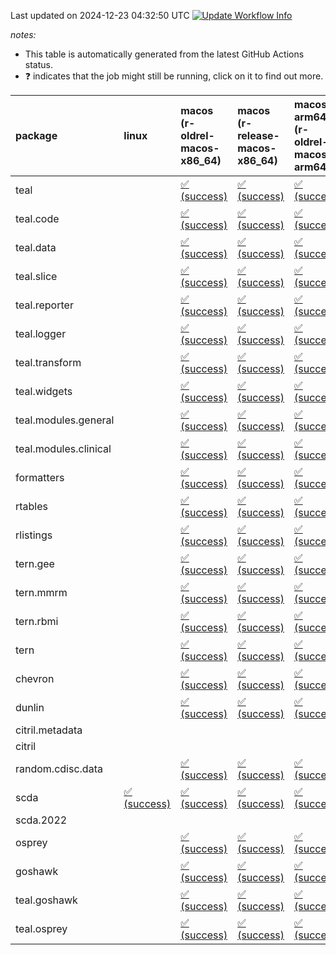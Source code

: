 Last updated on 2024-12-23 04:32:50 UTC [![Update Workflow
Info](https://github.com/averissimo/verdepcheck-status/actions/workflows/update.yaml/badge.svg)](https://github.com/averissimo/verdepcheck-status/actions/workflows/update.yaml)

*notes:*

-   This table is automatically generated from the latest GitHub Actions
    status.
-   ❓ indicates that the job might still be running, click on it to
    find out more.

<table style="width:100%;">
<colgroup>
<col style="width: 1%" />
<col style="width: 6%" />
<col style="width: 7%" />
<col style="width: 7%" />
<col style="width: 7%" />
<col style="width: 7%" />
<col style="width: 7%" />
<col style="width: 7%" />
<col style="width: 7%" />
<col style="width: 7%" />
<col style="width: 7%" />
<col style="width: 7%" />
<col style="width: 7%" />
<col style="width: 7%" />
</colgroup>
<thead>
<tr class="header">
<th style="text-align: left;">package</th>
<th style="text-align: left;">linux</th>
<th style="text-align: left;">macos (r-oldrel-macos-x86_64)</th>
<th style="text-align: left;">macos (r-release-macos-x86_64)</th>
<th style="text-align: left;">macos-arm64 (r-oldrel-macos-arm64)</th>
<th style="text-align: left;">macos-arm64 (r-release-macos-arm64)</th>
<th style="text-align: left;">nosuggests</th>
<th style="text-align: left;">ubuntu-clang</th>
<th style="text-align: left;">ubuntu-gcc12</th>
<th style="text-align: left;">ubuntu-next</th>
<th style="text-align: left;">ubuntu-release</th>
<th style="text-align: left;">windows (r-devel-windows-x86_64)</th>
<th style="text-align: left;">windows (r-oldrel-windows-x86_64)</th>
<th style="text-align: left;">windows (r-release-windows-x86_64)</th>
</tr>
</thead>
<tbody>
<tr class="odd">
<td style="text-align: left;">teal</td>
<td style="text-align: left;"></td>
<td
style="text-align: left;"><a href="https://github.com/insightsengineering/teal/actions/runs/12450987476/job/34758451156">✅
(success)</a></td>
<td
style="text-align: left;"><a href="https://github.com/insightsengineering/teal/actions/runs/12450987476/job/34758450803">✅
(success)</a></td>
<td
style="text-align: left;"><a href="https://github.com/insightsengineering/teal/actions/runs/12450987476/job/34758451082">✅
(success)</a></td>
<td
style="text-align: left;"><a href="https://github.com/insightsengineering/teal/actions/runs/12450987476/job/34758450621">✅
(success)</a></td>
<td
style="text-align: left;"><a href="https://github.com/insightsengineering/teal/actions/runs/12450987476/job/34758451675">✅
(success)</a></td>
<td
style="text-align: left;"><a href="https://github.com/insightsengineering/teal/actions/runs/12450987476/job/34758450521">✅
(success)</a></td>
<td
style="text-align: left;"><a href="https://github.com/insightsengineering/teal/actions/runs/12450987476/job/34758450709">✅
(success)</a></td>
<td
style="text-align: left;"><a href="https://github.com/insightsengineering/teal/actions/runs/12450987476/job/34758451239">✅
(success)</a></td>
<td
style="text-align: left;"><a href="https://github.com/insightsengineering/teal/actions/runs/12450987476/job/34758451407">✅
(success)</a></td>
<td
style="text-align: left;"><a href="https://github.com/insightsengineering/teal/actions/runs/12450987476/job/34758450190">✅
(success)</a></td>
<td
style="text-align: left;"><a href="https://github.com/insightsengineering/teal/actions/runs/12450987476/job/34758451309">✅
(success)</a></td>
<td
style="text-align: left;"><a href="https://github.com/insightsengineering/teal/actions/runs/12450987476/job/34758450987">✅
(success)</a></td>
</tr>
<tr class="even">
<td style="text-align: left;">teal.code</td>
<td style="text-align: left;"></td>
<td
style="text-align: left;"><a href="https://github.com/insightsengineering/teal.code/actions/runs/12451002024/job/34758487845">✅
(success)</a></td>
<td
style="text-align: left;"><a href="https://github.com/insightsengineering/teal.code/actions/runs/12451002024/job/34758487457">✅
(success)</a></td>
<td
style="text-align: left;"><a href="https://github.com/insightsengineering/teal.code/actions/runs/12451002024/job/34758487684">✅
(success)</a></td>
<td
style="text-align: left;"><a href="https://github.com/insightsengineering/teal.code/actions/runs/12451002024/job/34758487412">✅
(success)</a></td>
<td
style="text-align: left;"><a href="https://github.com/insightsengineering/teal.code/actions/runs/12451002024/job/34758488033">✅
(success)</a></td>
<td
style="text-align: left;"><a href="https://github.com/insightsengineering/teal.code/actions/runs/12451002024/job/34758487373">✅
(success)</a></td>
<td
style="text-align: left;"><a href="https://github.com/insightsengineering/teal.code/actions/runs/12451002024/job/34758487500">✅
(success)</a></td>
<td
style="text-align: left;"><a href="https://github.com/insightsengineering/teal.code/actions/runs/12451002024/job/34758487626">✅
(success)</a></td>
<td
style="text-align: left;"><a href="https://github.com/insightsengineering/teal.code/actions/runs/12451002024/job/34758487775">✅
(success)</a></td>
<td
style="text-align: left;"><a href="https://github.com/insightsengineering/teal.code/actions/runs/12451002024/job/34758487244">✅
(success)</a></td>
<td
style="text-align: left;"><a href="https://github.com/insightsengineering/teal.code/actions/runs/12451002024/job/34758487961">✅
(success)</a></td>
<td
style="text-align: left;"><a href="https://github.com/insightsengineering/teal.code/actions/runs/12451002024/job/34758487536">✅
(success)</a></td>
</tr>
<tr class="odd">
<td style="text-align: left;">teal.data</td>
<td style="text-align: left;"></td>
<td
style="text-align: left;"><a href="https://github.com/insightsengineering/teal.data/actions/runs/12450990319/job/34758454854">✅
(success)</a></td>
<td
style="text-align: left;"><a href="https://github.com/insightsengineering/teal.data/actions/runs/12450990319/job/34758454434">✅
(success)</a></td>
<td
style="text-align: left;"><a href="https://github.com/insightsengineering/teal.data/actions/runs/12450990319/job/34758454744">✅
(success)</a></td>
<td
style="text-align: left;"><a href="https://github.com/insightsengineering/teal.data/actions/runs/12450990319/job/34758454324">✅
(success)</a></td>
<td
style="text-align: left;"><a href="https://github.com/insightsengineering/teal.data/actions/runs/12450990319/job/34758454926">✅
(success)</a></td>
<td
style="text-align: left;"><a href="https://github.com/insightsengineering/teal.data/actions/runs/12450990319/job/34758454258">✅
(success)</a></td>
<td
style="text-align: left;"><a href="https://github.com/insightsengineering/teal.data/actions/runs/12450990319/job/34758454373">✅
(success)</a></td>
<td
style="text-align: left;"><a href="https://github.com/insightsengineering/teal.data/actions/runs/12450990319/job/34758454558">✅
(success)</a></td>
<td
style="text-align: left;"><a href="https://github.com/insightsengineering/teal.data/actions/runs/12450990319/job/34758454675">✅
(success)</a></td>
<td
style="text-align: left;"><a href="https://github.com/insightsengineering/teal.data/actions/runs/12450990319/job/34758454051">✅
(success)</a></td>
<td
style="text-align: left;"><a href="https://github.com/insightsengineering/teal.data/actions/runs/12450990319/job/34758454992">✅
(success)</a></td>
<td
style="text-align: left;"><a href="https://github.com/insightsengineering/teal.data/actions/runs/12450990319/job/34758454613">✅
(success)</a></td>
</tr>
<tr class="even">
<td style="text-align: left;">teal.slice</td>
<td style="text-align: left;"></td>
<td
style="text-align: left;"><a href="https://github.com/insightsengineering/teal.slice/actions/runs/12450996493/job/34758468411">✅
(success)</a></td>
<td
style="text-align: left;"><a href="https://github.com/insightsengineering/teal.slice/actions/runs/12450996493/job/34758467892">✅
(success)</a></td>
<td
style="text-align: left;"><a href="https://github.com/insightsengineering/teal.slice/actions/runs/12450996493/job/34758468253">✅
(success)</a></td>
<td
style="text-align: left;"><a href="https://github.com/insightsengineering/teal.slice/actions/runs/12450996493/job/34758467696">✅
(success)</a></td>
<td
style="text-align: left;"><a href="https://github.com/insightsengineering/teal.slice/actions/runs/12450996493/job/34758468488">✅
(success)</a></td>
<td
style="text-align: left;"><a href="https://github.com/insightsengineering/teal.slice/actions/runs/12450996493/job/34758467194">✅
(success)</a></td>
<td
style="text-align: left;"><a href="https://github.com/insightsengineering/teal.slice/actions/runs/12450996493/job/34758467593">✅
(success)</a></td>
<td
style="text-align: left;"><a href="https://github.com/insightsengineering/teal.slice/actions/runs/12450996493/job/34758467973">✅
(success)</a></td>
<td
style="text-align: left;"><a href="https://github.com/insightsengineering/teal.slice/actions/runs/12450996493/job/34758468162">✅
(success)</a></td>
<td
style="text-align: left;"><a href="https://github.com/insightsengineering/teal.slice/actions/runs/12450996493/job/34758467491">✅
(success)</a></td>
<td
style="text-align: left;"><a href="https://github.com/insightsengineering/teal.slice/actions/runs/12450996493/job/34758468553">✅
(success)</a></td>
<td
style="text-align: left;"><a href="https://github.com/insightsengineering/teal.slice/actions/runs/12450996493/job/34758468070">✅
(success)</a></td>
</tr>
<tr class="odd">
<td style="text-align: left;">teal.reporter</td>
<td style="text-align: left;"></td>
<td
style="text-align: left;"><a href="https://github.com/insightsengineering/teal.reporter/actions/runs/12450992432/job/34758461287">✅
(success)</a></td>
<td
style="text-align: left;"><a href="https://github.com/insightsengineering/teal.reporter/actions/runs/12450992432/job/34758460769">✅
(success)</a></td>
<td
style="text-align: left;"><a href="https://github.com/insightsengineering/teal.reporter/actions/runs/12450992432/job/34758461072">✅
(success)</a></td>
<td
style="text-align: left;"><a href="https://github.com/insightsengineering/teal.reporter/actions/runs/12450992432/job/34758460607">✅
(success)</a></td>
<td
style="text-align: left;"><a href="https://github.com/insightsengineering/teal.reporter/actions/runs/12450992432/job/34758461386">✅
(success)</a></td>
<td
style="text-align: left;"><a href="https://github.com/insightsengineering/teal.reporter/actions/runs/12450992432/job/34758460132">✅
(success)</a></td>
<td
style="text-align: left;"><a href="https://github.com/insightsengineering/teal.reporter/actions/runs/12450992432/job/34758460523">✅
(success)</a></td>
<td
style="text-align: left;"><a href="https://github.com/insightsengineering/teal.reporter/actions/runs/12450992432/job/34758460850">✅
(success)</a></td>
<td
style="text-align: left;"><a href="https://github.com/insightsengineering/teal.reporter/actions/runs/12450992432/job/34758460984">✅
(success)</a></td>
<td
style="text-align: left;"><a href="https://github.com/insightsengineering/teal.reporter/actions/runs/12450992432/job/34758460423">✅
(success)</a></td>
<td
style="text-align: left;"><a href="https://github.com/insightsengineering/teal.reporter/actions/runs/12450992432/job/34758461473">✅
(success)</a></td>
<td
style="text-align: left;"><a href="https://github.com/insightsengineering/teal.reporter/actions/runs/12450992432/job/34758460925">✅
(success)</a></td>
</tr>
<tr class="even">
<td style="text-align: left;">teal.logger</td>
<td style="text-align: left;"></td>
<td
style="text-align: left;"><a href="https://github.com/insightsengineering/teal.logger/actions/runs/12450988365/job/34758453427">✅
(success)</a></td>
<td
style="text-align: left;"><a href="https://github.com/insightsengineering/teal.logger/actions/runs/12450988365/job/34758452545">✅
(success)</a></td>
<td
style="text-align: left;"><a href="https://github.com/insightsengineering/teal.logger/actions/runs/12450988365/job/34758453198">✅
(success)</a></td>
<td
style="text-align: left;"><a href="https://github.com/insightsengineering/teal.logger/actions/runs/12450988365/job/34758452396">✅
(success)</a></td>
<td
style="text-align: left;"><a href="https://github.com/insightsengineering/teal.logger/actions/runs/12450988365/job/34758453103">✅
(success)</a></td>
<td
style="text-align: left;"><a href="https://github.com/insightsengineering/teal.logger/actions/runs/12450988365/job/34758452467">✅
(success)</a></td>
<td
style="text-align: left;"><a href="https://github.com/insightsengineering/teal.logger/actions/runs/12450988365/job/34758452614">✅
(success)</a></td>
<td
style="text-align: left;"><a href="https://github.com/insightsengineering/teal.logger/actions/runs/12450988365/job/34758452831">✅
(success)</a></td>
<td
style="text-align: left;"><a href="https://github.com/insightsengineering/teal.logger/actions/runs/12450988365/job/34758452922">✅
(success)</a></td>
<td
style="text-align: left;"><a href="https://github.com/insightsengineering/teal.logger/actions/runs/12450988365/job/34758452197">✅
(success)</a></td>
<td
style="text-align: left;"><a href="https://github.com/insightsengineering/teal.logger/actions/runs/12450988365/job/34758453535">✅
(success)</a></td>
<td
style="text-align: left;"><a href="https://github.com/insightsengineering/teal.logger/actions/runs/12450988365/job/34758452689">✅
(success)</a></td>
</tr>
<tr class="odd">
<td style="text-align: left;">teal.transform</td>
<td style="text-align: left;"></td>
<td
style="text-align: left;"><a href="https://github.com/insightsengineering/teal.transform/actions/runs/12450993160/job/34758461458">✅
(success)</a></td>
<td
style="text-align: left;"><a href="https://github.com/insightsengineering/teal.transform/actions/runs/12450993160/job/34758461050">✅
(success)</a></td>
<td
style="text-align: left;"><a href="https://github.com/insightsengineering/teal.transform/actions/runs/12450993160/job/34758461338">✅
(success)</a></td>
<td
style="text-align: left;"><a href="https://github.com/insightsengineering/teal.transform/actions/runs/12450993160/job/34758460895">✅
(success)</a></td>
<td
style="text-align: left;"><a href="https://github.com/insightsengineering/teal.transform/actions/runs/12450993160/job/34758461660">✅
(success)</a></td>
<td
style="text-align: left;"><a href="https://github.com/insightsengineering/teal.transform/actions/runs/12450993160/job/34758460814">✅
(success)</a></td>
<td
style="text-align: left;"><a href="https://github.com/insightsengineering/teal.transform/actions/runs/12450993160/job/34758460970">✅
(success)</a></td>
<td
style="text-align: left;"><a href="https://github.com/insightsengineering/teal.transform/actions/runs/12450993160/job/34758461259">✅
(success)</a></td>
<td
style="text-align: left;"><a href="https://github.com/insightsengineering/teal.transform/actions/runs/12450993160/job/34758461402">✅
(success)</a></td>
<td
style="text-align: left;"><a href="https://github.com/insightsengineering/teal.transform/actions/runs/12450993160/job/34758460571">✅
(success)</a></td>
<td
style="text-align: left;"><a href="https://github.com/insightsengineering/teal.transform/actions/runs/12450993160/job/34758461592">✅
(success)</a></td>
<td
style="text-align: left;"><a href="https://github.com/insightsengineering/teal.transform/actions/runs/12450993160/job/34758461187">✅
(success)</a></td>
</tr>
<tr class="even">
<td style="text-align: left;">teal.widgets</td>
<td style="text-align: left;"></td>
<td
style="text-align: left;"><a href="https://github.com/insightsengineering/teal.widgets/actions/runs/12451006370/job/34758498890">✅
(success)</a></td>
<td
style="text-align: left;"><a href="https://github.com/insightsengineering/teal.widgets/actions/runs/12451006370/job/34758498625">✅
(success)</a></td>
<td
style="text-align: left;"><a href="https://github.com/insightsengineering/teal.widgets/actions/runs/12451006370/job/34758498806">✅
(success)</a></td>
<td
style="text-align: left;"><a href="https://github.com/insightsengineering/teal.widgets/actions/runs/12451006370/job/34758498448">✅
(success)</a></td>
<td
style="text-align: left;"><a href="https://github.com/insightsengineering/teal.widgets/actions/runs/12451006370/job/34758498768">✅
(success)</a></td>
<td
style="text-align: left;"><a href="https://github.com/insightsengineering/teal.widgets/actions/runs/12451006370/job/34758498083">✅
(success)</a></td>
<td
style="text-align: left;"><a href="https://github.com/insightsengineering/teal.widgets/actions/runs/12451006370/job/34758498334">✅
(success)</a></td>
<td
style="text-align: left;"><a href="https://github.com/insightsengineering/teal.widgets/actions/runs/12451006370/job/34758498507">✅
(success)</a></td>
<td
style="text-align: left;"><a href="https://github.com/insightsengineering/teal.widgets/actions/runs/12451006370/job/34758498568">✅
(success)</a></td>
<td
style="text-align: left;"><a href="https://github.com/insightsengineering/teal.widgets/actions/runs/12451006370/job/34758498275">✅
(success)</a></td>
<td
style="text-align: left;"><a href="https://github.com/insightsengineering/teal.widgets/actions/runs/12451006370/job/34758498929">✅
(success)</a></td>
<td
style="text-align: left;"><a href="https://github.com/insightsengineering/teal.widgets/actions/runs/12451006370/job/34758498732">✅
(success)</a></td>
</tr>
<tr class="odd">
<td style="text-align: left;">teal.modules.general</td>
<td style="text-align: left;"></td>
<td
style="text-align: left;"><a href="https://github.com/insightsengineering/teal.modules.general/actions/runs/12450987948/job/34758451643">✅
(success)</a></td>
<td
style="text-align: left;"><a href="https://github.com/insightsengineering/teal.modules.general/actions/runs/12450987948/job/34758451108">✅
(success)</a></td>
<td
style="text-align: left;"><a href="https://github.com/insightsengineering/teal.modules.general/actions/runs/12450987948/job/34758451478">✅
(success)</a></td>
<td
style="text-align: left;"><a href="https://github.com/insightsengineering/teal.modules.general/actions/runs/12450987948/job/34758450896">✅
(success)</a></td>
<td
style="text-align: left;"><a href="https://github.com/insightsengineering/teal.modules.general/actions/runs/12450987948/job/34758451707">✅
(success)</a></td>
<td
style="text-align: left;"><a href="https://github.com/insightsengineering/teal.modules.general/actions/runs/12450987948/job/34758450390">✅
(success)</a></td>
<td
style="text-align: left;"><a href="https://github.com/insightsengineering/teal.modules.general/actions/runs/12450987948/job/34758450802">✅
(success)</a></td>
<td
style="text-align: left;"><a href="https://github.com/insightsengineering/teal.modules.general/actions/runs/12450987948/job/34758451223">✅
(success)</a></td>
<td
style="text-align: left;"><a href="https://github.com/insightsengineering/teal.modules.general/actions/runs/12450987948/job/34758451400">✅
(success)</a></td>
<td
style="text-align: left;"><a href="https://github.com/insightsengineering/teal.modules.general/actions/runs/12450987948/job/34758450658">✅
(success)</a></td>
<td
style="text-align: left;"><a href="https://github.com/insightsengineering/teal.modules.general/actions/runs/12450987948/job/34758451769">✅
(success)</a></td>
<td
style="text-align: left;"><a href="https://github.com/insightsengineering/teal.modules.general/actions/runs/12450987948/job/34758451333">✅
(success)</a></td>
</tr>
<tr class="even">
<td style="text-align: left;">teal.modules.clinical</td>
<td style="text-align: left;"></td>
<td
style="text-align: left;"><a href="https://github.com/insightsengineering/teal.modules.clinical/actions/runs/12451000626/job/34758476399">✅
(success)</a></td>
<td
style="text-align: left;"><a href="https://github.com/insightsengineering/teal.modules.clinical/actions/runs/12451000626/job/34758475938">✅
(success)</a></td>
<td
style="text-align: left;"><a href="https://github.com/insightsengineering/teal.modules.clinical/actions/runs/12451000626/job/34758476267">✅
(success)</a></td>
<td
style="text-align: left;"><a href="https://github.com/insightsengineering/teal.modules.clinical/actions/runs/12451000626/job/34758475764">✅
(success)</a></td>
<td
style="text-align: left;"><a href="https://github.com/insightsengineering/teal.modules.clinical/actions/runs/12451000626/job/34758476603">❌
(failure)</a></td>
<td
style="text-align: left;"><a href="https://github.com/insightsengineering/teal.modules.clinical/actions/runs/12451000626/job/34758475672">❌
(failure)</a></td>
<td
style="text-align: left;"><a href="https://github.com/insightsengineering/teal.modules.clinical/actions/runs/12451000626/job/34758475857">✅
(success)</a></td>
<td
style="text-align: left;"><a href="https://github.com/insightsengineering/teal.modules.clinical/actions/runs/12451000626/job/34758476174">✅
(success)</a></td>
<td
style="text-align: left;"><a href="https://github.com/insightsengineering/teal.modules.clinical/actions/runs/12451000626/job/34758476330">✅
(success)</a></td>
<td
style="text-align: left;"><a href="https://github.com/insightsengineering/teal.modules.clinical/actions/runs/12451000626/job/34758475382">✅
(success)</a></td>
<td
style="text-align: left;"><a href="https://github.com/insightsengineering/teal.modules.clinical/actions/runs/12451000626/job/34758476532">✅
(success)</a></td>
<td
style="text-align: left;"><a href="https://github.com/insightsengineering/teal.modules.clinical/actions/runs/12451000626/job/34758476080">✅
(success)</a></td>
</tr>
<tr class="odd">
<td style="text-align: left;">formatters</td>
<td style="text-align: left;"></td>
<td
style="text-align: left;"><a href="https://github.com/insightsengineering/formatters/actions/runs/12450997391/job/34758469255">✅
(success)</a></td>
<td
style="text-align: left;"><a href="https://github.com/insightsengineering/formatters/actions/runs/12450997391/job/34758468715">✅
(success)</a></td>
<td
style="text-align: left;"><a href="https://github.com/insightsengineering/formatters/actions/runs/12450997391/job/34758469090">✅
(success)</a></td>
<td
style="text-align: left;"><a href="https://github.com/insightsengineering/formatters/actions/runs/12450997391/job/34758468573">✅
(success)</a></td>
<td
style="text-align: left;"><a href="https://github.com/insightsengineering/formatters/actions/runs/12450997391/job/34758469179">✅
(success)</a></td>
<td
style="text-align: left;"><a href="https://github.com/insightsengineering/formatters/actions/runs/12450997391/job/34758468181">✅
(success)</a></td>
<td
style="text-align: left;"><a href="https://github.com/insightsengineering/formatters/actions/runs/12450997391/job/34758468499">✅
(success)</a></td>
<td
style="text-align: left;"><a href="https://github.com/insightsengineering/formatters/actions/runs/12450997391/job/34758468788">✅
(success)</a></td>
<td
style="text-align: left;"><a href="https://github.com/insightsengineering/formatters/actions/runs/12450997391/job/34758468866">✅
(success)</a></td>
<td
style="text-align: left;"><a href="https://github.com/insightsengineering/formatters/actions/runs/12450997391/job/34758468445">✅
(success)</a></td>
<td
style="text-align: left;"><a href="https://github.com/insightsengineering/formatters/actions/runs/12450997391/job/34758469343">✅
(success)</a></td>
<td
style="text-align: left;"><a href="https://github.com/insightsengineering/formatters/actions/runs/12450997391/job/34758468937">✅
(success)</a></td>
</tr>
<tr class="even">
<td style="text-align: left;">rtables</td>
<td style="text-align: left;"></td>
<td
style="text-align: left;"><a href="https://github.com/insightsengineering/rtables/actions/runs/12450987599/job/34758451414">✅
(success)</a></td>
<td
style="text-align: left;"><a href="https://github.com/insightsengineering/rtables/actions/runs/12450987599/job/34758450989">✅
(success)</a></td>
<td
style="text-align: left;"><a href="https://github.com/insightsengineering/rtables/actions/runs/12450987599/job/34758451288">✅
(success)</a></td>
<td
style="text-align: left;"><a href="https://github.com/insightsengineering/rtables/actions/runs/12450987599/job/34758450808">✅
(success)</a></td>
<td
style="text-align: left;"><a href="https://github.com/insightsengineering/rtables/actions/runs/12450987599/job/34758451700">✅
(success)</a></td>
<td
style="text-align: left;"><a href="https://github.com/insightsengineering/rtables/actions/runs/12450987599/job/34758450898">✅
(success)</a></td>
<td
style="text-align: left;"><a href="https://github.com/insightsengineering/rtables/actions/runs/12450987599/job/34758451065">✅
(success)</a></td>
<td
style="text-align: left;"><a href="https://github.com/insightsengineering/rtables/actions/runs/12450987599/job/34758451336">✅
(success)</a></td>
<td
style="text-align: left;"><a href="https://github.com/insightsengineering/rtables/actions/runs/12450987599/job/34758451490">✅
(success)</a></td>
<td
style="text-align: left;"><a href="https://github.com/insightsengineering/rtables/actions/runs/12450987599/job/34758450562">✅
(success)</a></td>
<td
style="text-align: left;"><a href="https://github.com/insightsengineering/rtables/actions/runs/12450987599/job/34758451638">✅
(success)</a></td>
<td
style="text-align: left;"><a href="https://github.com/insightsengineering/rtables/actions/runs/12450987599/job/34758451138">✅
(success)</a></td>
</tr>
<tr class="odd">
<td style="text-align: left;">rlistings</td>
<td style="text-align: left;"></td>
<td
style="text-align: left;"><a href="https://github.com/insightsengineering/rlistings/actions/runs/12450991432/job/34758459784">✅
(success)</a></td>
<td
style="text-align: left;"><a href="https://github.com/insightsengineering/rlistings/actions/runs/12450991432/job/34758459319">✅
(success)</a></td>
<td
style="text-align: left;"><a href="https://github.com/insightsengineering/rlistings/actions/runs/12450991432/job/34758459628">✅
(success)</a></td>
<td
style="text-align: left;"><a href="https://github.com/insightsengineering/rlistings/actions/runs/12450991432/job/34758459128">✅
(success)</a></td>
<td
style="text-align: left;"><a href="https://github.com/insightsengineering/rlistings/actions/runs/12450991432/job/34758459702">✅
(success)</a></td>
<td
style="text-align: left;"><a href="https://github.com/insightsengineering/rlistings/actions/runs/12450991432/job/34758458520">✅
(success)</a></td>
<td
style="text-align: left;"><a href="https://github.com/insightsengineering/rlistings/actions/runs/12450991432/job/34758458839">✅
(success)</a></td>
<td
style="text-align: left;"><a href="https://github.com/insightsengineering/rlistings/actions/runs/12450991432/job/34758459228">✅
(success)</a></td>
<td
style="text-align: left;"><a href="https://github.com/insightsengineering/rlistings/actions/runs/12450991432/job/34758459397">✅
(success)</a></td>
<td
style="text-align: left;"><a href="https://github.com/insightsengineering/rlistings/actions/runs/12450991432/job/34758458950">✅
(success)</a></td>
<td
style="text-align: left;"><a href="https://github.com/insightsengineering/rlistings/actions/runs/12450991432/job/34758459870">✅
(success)</a></td>
<td
style="text-align: left;"><a href="https://github.com/insightsengineering/rlistings/actions/runs/12450991432/job/34758459484">✅
(success)</a></td>
</tr>
<tr class="even">
<td style="text-align: left;">tern.gee</td>
<td style="text-align: left;"></td>
<td
style="text-align: left;"><a href="https://github.com/insightsengineering/tern.gee/actions/runs/12450998727/job/34758472685">✅
(success)</a></td>
<td
style="text-align: left;"><a href="https://github.com/insightsengineering/tern.gee/actions/runs/12450998727/job/34758472152">✅
(success)</a></td>
<td
style="text-align: left;"><a href="https://github.com/insightsengineering/tern.gee/actions/runs/12450998727/job/34758472516">✅
(success)</a></td>
<td
style="text-align: left;"><a href="https://github.com/insightsengineering/tern.gee/actions/runs/12450998727/job/34758471995">✅
(success)</a></td>
<td
style="text-align: left;"><a href="https://github.com/insightsengineering/tern.gee/actions/runs/12450998727/job/34758472966">✅
(success)</a></td>
<td
style="text-align: left;"><a href="https://github.com/insightsengineering/tern.gee/actions/runs/12450998727/job/34758472073">✅
(success)</a></td>
<td
style="text-align: left;"><a href="https://github.com/insightsengineering/tern.gee/actions/runs/12450998727/job/34758472241">✅
(success)</a></td>
<td
style="text-align: left;"><a href="https://github.com/insightsengineering/tern.gee/actions/runs/12450998727/job/34758472593">✅
(success)</a></td>
<td
style="text-align: left;"><a href="https://github.com/insightsengineering/tern.gee/actions/runs/12450998727/job/34758472767">✅
(success)</a></td>
<td
style="text-align: left;"><a href="https://github.com/insightsengineering/tern.gee/actions/runs/12450998727/job/34758471738">✅
(success)</a></td>
<td
style="text-align: left;"><a href="https://github.com/insightsengineering/tern.gee/actions/runs/12450998727/job/34758472840">✅
(success)</a></td>
<td
style="text-align: left;"><a href="https://github.com/insightsengineering/tern.gee/actions/runs/12450998727/job/34758472341">✅
(success)</a></td>
</tr>
<tr class="odd">
<td style="text-align: left;">tern.mmrm</td>
<td style="text-align: left;"></td>
<td
style="text-align: left;"><a href="https://github.com/insightsengineering/tern.mmrm/actions/runs/12451005623/job/34758497846">✅
(success)</a></td>
<td
style="text-align: left;"><a href="https://github.com/insightsengineering/tern.mmrm/actions/runs/12451005623/job/34758497545">✅
(success)</a></td>
<td
style="text-align: left;"><a href="https://github.com/insightsengineering/tern.mmrm/actions/runs/12451005623/job/34758497749">✅
(success)</a></td>
<td
style="text-align: left;"><a href="https://github.com/insightsengineering/tern.mmrm/actions/runs/12451005623/job/34758497440">✅
(success)</a></td>
<td
style="text-align: left;"><a href="https://github.com/insightsengineering/tern.mmrm/actions/runs/12451005623/job/34758498085">✅
(success)</a></td>
<td
style="text-align: left;"><a href="https://github.com/insightsengineering/tern.mmrm/actions/runs/12451005623/job/34758497494">✅
(success)</a></td>
<td
style="text-align: left;"><a href="https://github.com/insightsengineering/tern.mmrm/actions/runs/12451005623/job/34758497585">✅
(success)</a></td>
<td
style="text-align: left;"><a href="https://github.com/insightsengineering/tern.mmrm/actions/runs/12451005623/job/34758497793">✅
(success)</a></td>
<td
style="text-align: left;"><a href="https://github.com/insightsengineering/tern.mmrm/actions/runs/12451005623/job/34758497929">✅
(success)</a></td>
<td
style="text-align: left;"><a href="https://github.com/insightsengineering/tern.mmrm/actions/runs/12451005623/job/34758497260">✅
(success)</a></td>
<td
style="text-align: left;"><a href="https://github.com/insightsengineering/tern.mmrm/actions/runs/12451005623/job/34758497989">✅
(success)</a></td>
<td
style="text-align: left;"><a href="https://github.com/insightsengineering/tern.mmrm/actions/runs/12451005623/job/34758497647">✅
(success)</a></td>
</tr>
<tr class="even">
<td style="text-align: left;">tern.rbmi</td>
<td style="text-align: left;"></td>
<td
style="text-align: left;"><a href="https://github.com/insightsengineering/tern.rbmi/actions/runs/12450996893/job/34758468624">✅
(success)</a></td>
<td
style="text-align: left;"><a href="https://github.com/insightsengineering/tern.rbmi/actions/runs/12450996893/job/34758468119">✅
(success)</a></td>
<td
style="text-align: left;"><a href="https://github.com/insightsengineering/tern.rbmi/actions/runs/12450996893/job/34758468468">✅
(success)</a></td>
<td
style="text-align: left;"><a href="https://github.com/insightsengineering/tern.rbmi/actions/runs/12450996893/job/34758467880">✅
(success)</a></td>
<td
style="text-align: left;"><a href="https://github.com/insightsengineering/tern.rbmi/actions/runs/12450996893/job/34758468707">✅
(success)</a></td>
<td
style="text-align: left;"><a href="https://github.com/insightsengineering/tern.rbmi/actions/runs/12450996893/job/34758467363">✅
(success)</a></td>
<td
style="text-align: left;"><a href="https://github.com/insightsengineering/tern.rbmi/actions/runs/12450996893/job/34758467789">✅
(success)</a></td>
<td
style="text-align: left;"><a href="https://github.com/insightsengineering/tern.rbmi/actions/runs/12450996893/job/34758468209">✅
(success)</a></td>
<td
style="text-align: left;"><a href="https://github.com/insightsengineering/tern.rbmi/actions/runs/12450996893/job/34758468384">✅
(success)</a></td>
<td
style="text-align: left;"><a href="https://github.com/insightsengineering/tern.rbmi/actions/runs/12450996893/job/34758467666">✅
(success)</a></td>
<td
style="text-align: left;"><a href="https://github.com/insightsengineering/tern.rbmi/actions/runs/12450996893/job/34758468786">✅
(success)</a></td>
<td
style="text-align: left;"><a href="https://github.com/insightsengineering/tern.rbmi/actions/runs/12450996893/job/34758468287">✅
(success)</a></td>
</tr>
<tr class="odd">
<td style="text-align: left;">tern</td>
<td style="text-align: left;"></td>
<td
style="text-align: left;"><a href="https://github.com/insightsengineering/tern/actions/runs/12450991668/job/34758460330">✅
(success)</a></td>
<td
style="text-align: left;"><a href="https://github.com/insightsengineering/tern/actions/runs/12450991668/job/34758459585">✅
(success)</a></td>
<td
style="text-align: left;"><a href="https://github.com/insightsengineering/tern/actions/runs/12450991668/job/34758459918">✅
(success)</a></td>
<td
style="text-align: left;"><a href="https://github.com/insightsengineering/tern/actions/runs/12450991668/job/34758459419">✅
(success)</a></td>
<td
style="text-align: left;"><a href="https://github.com/insightsengineering/tern/actions/runs/12450991668/job/34758460161">✅
(success)</a></td>
<td
style="text-align: left;"><a href="https://github.com/insightsengineering/tern/actions/runs/12450991668/job/34758459329">✅
(success)</a></td>
<td
style="text-align: left;"><a href="https://github.com/insightsengineering/tern/actions/runs/12450991668/job/34758459499">✅
(success)</a></td>
<td
style="text-align: left;"><a href="https://github.com/insightsengineering/tern/actions/runs/12450991668/job/34758459838">✅
(success)</a></td>
<td
style="text-align: left;"><a href="https://github.com/insightsengineering/tern/actions/runs/12450991668/job/34758459993">✅
(success)</a></td>
<td
style="text-align: left;"><a href="https://github.com/insightsengineering/tern/actions/runs/12450991668/job/34758459054">✅
(success)</a></td>
<td
style="text-align: left;"><a href="https://github.com/insightsengineering/tern/actions/runs/12450991668/job/34758460401">✅
(success)</a></td>
<td
style="text-align: left;"><a href="https://github.com/insightsengineering/tern/actions/runs/12450991668/job/34758459650">✅
(success)</a></td>
</tr>
<tr class="even">
<td style="text-align: left;">chevron</td>
<td style="text-align: left;"></td>
<td
style="text-align: left;"><a href="https://github.com/insightsengineering/chevron/actions/runs/12450999264/job/34758473181">✅
(success)</a></td>
<td
style="text-align: left;"><a href="https://github.com/insightsengineering/chevron/actions/runs/12450999264/job/34758472695">✅
(success)</a></td>
<td
style="text-align: left;"><a href="https://github.com/insightsengineering/chevron/actions/runs/12450999264/job/34758473010">✅
(success)</a></td>
<td
style="text-align: left;"><a href="https://github.com/insightsengineering/chevron/actions/runs/12450999264/job/34758472522">✅
(success)</a></td>
<td
style="text-align: left;"><a href="https://github.com/insightsengineering/chevron/actions/runs/12450999264/job/34758473303">✅
(success)</a></td>
<td
style="text-align: left;"><a href="https://github.com/insightsengineering/chevron/actions/runs/12450999264/job/34758472117">✅
(success)</a></td>
<td
style="text-align: left;"><a href="https://github.com/insightsengineering/chevron/actions/runs/12450999264/job/34758472446">✅
(success)</a></td>
<td
style="text-align: left;"><a href="https://github.com/insightsengineering/chevron/actions/runs/12450999264/job/34758472782">✅
(success)</a></td>
<td
style="text-align: left;"><a href="https://github.com/insightsengineering/chevron/actions/runs/12450999264/job/34758472940">✅
(success)</a></td>
<td
style="text-align: left;"><a href="https://github.com/insightsengineering/chevron/actions/runs/12450999264/job/34758472348">✅
(success)</a></td>
<td
style="text-align: left;"><a href="https://github.com/insightsengineering/chevron/actions/runs/12450999264/job/34758473382">✅
(success)</a></td>
<td
style="text-align: left;"><a href="https://github.com/insightsengineering/chevron/actions/runs/12450999264/job/34758472865">✅
(success)</a></td>
</tr>
<tr class="odd">
<td style="text-align: left;">dunlin</td>
<td style="text-align: left;"></td>
<td
style="text-align: left;"><a href="https://github.com/insightsengineering/dunlin/actions/runs/12450999029/job/34758473107">✅
(success)</a></td>
<td
style="text-align: left;"><a href="https://github.com/insightsengineering/dunlin/actions/runs/12450999029/job/34758472609">✅
(success)</a></td>
<td
style="text-align: left;"><a href="https://github.com/insightsengineering/dunlin/actions/runs/12450999029/job/34758473017">✅
(success)</a></td>
<td
style="text-align: left;"><a href="https://github.com/insightsengineering/dunlin/actions/runs/12450999029/job/34758472461">✅
(success)</a></td>
<td
style="text-align: left;"><a href="https://github.com/insightsengineering/dunlin/actions/runs/12450999029/job/34758473435">✅
(success)</a></td>
<td
style="text-align: left;"><a href="https://github.com/insightsengineering/dunlin/actions/runs/12450999029/job/34758472534">✅
(success)</a></td>
<td
style="text-align: left;"><a href="https://github.com/insightsengineering/dunlin/actions/runs/12450999029/job/34758472700">✅
(success)</a></td>
<td
style="text-align: left;"><a href="https://github.com/insightsengineering/dunlin/actions/runs/12450999029/job/34758472915">✅
(success)</a></td>
<td
style="text-align: left;"><a href="https://github.com/insightsengineering/dunlin/actions/runs/12450999029/job/34758473191">✅
(success)</a></td>
<td
style="text-align: left;"><a href="https://github.com/insightsengineering/dunlin/actions/runs/12450999029/job/34758472221">✅
(success)</a></td>
<td
style="text-align: left;"><a href="https://github.com/insightsengineering/dunlin/actions/runs/12450999029/job/34758473275">✅
(success)</a></td>
<td
style="text-align: left;"><a href="https://github.com/insightsengineering/dunlin/actions/runs/12450999029/job/34758472772">✅
(success)</a></td>
</tr>
<tr class="even">
<td style="text-align: left;">citril.metadata</td>
<td style="text-align: left;"></td>
<td style="text-align: left;"></td>
<td style="text-align: left;"></td>
<td style="text-align: left;"></td>
<td style="text-align: left;"></td>
<td style="text-align: left;"></td>
<td style="text-align: left;"></td>
<td style="text-align: left;"></td>
<td style="text-align: left;"></td>
<td style="text-align: left;"></td>
<td style="text-align: left;"></td>
<td style="text-align: left;"></td>
<td style="text-align: left;"></td>
</tr>
<tr class="odd">
<td style="text-align: left;">citril</td>
<td style="text-align: left;"></td>
<td style="text-align: left;"></td>
<td style="text-align: left;"></td>
<td style="text-align: left;"></td>
<td style="text-align: left;"></td>
<td style="text-align: left;"></td>
<td style="text-align: left;"></td>
<td style="text-align: left;"></td>
<td style="text-align: left;"></td>
<td style="text-align: left;"></td>
<td style="text-align: left;"></td>
<td style="text-align: left;"></td>
<td style="text-align: left;"></td>
</tr>
<tr class="even">
<td style="text-align: left;">random.cdisc.data</td>
<td style="text-align: left;"></td>
<td
style="text-align: left;"><a href="https://github.com/insightsengineering/random.cdisc.data/actions/runs/12450995867/job/34758465129">✅
(success)</a></td>
<td
style="text-align: left;"><a href="https://github.com/insightsengineering/random.cdisc.data/actions/runs/12450995867/job/34758464779">✅
(success)</a></td>
<td
style="text-align: left;"><a href="https://github.com/insightsengineering/random.cdisc.data/actions/runs/12450995867/job/34758465065">✅
(success)</a></td>
<td
style="text-align: left;"><a href="https://github.com/insightsengineering/random.cdisc.data/actions/runs/12450995867/job/34758464640">✅
(success)</a></td>
<td
style="text-align: left;"><a href="https://github.com/insightsengineering/random.cdisc.data/actions/runs/12450995867/job/34758465425">✅
(success)</a></td>
<td
style="text-align: left;"><a href="https://github.com/insightsengineering/random.cdisc.data/actions/runs/12450995867/job/34758464565">✅
(success)</a></td>
<td
style="text-align: left;"><a href="https://github.com/insightsengineering/random.cdisc.data/actions/runs/12450995867/job/34758464718">✅
(success)</a></td>
<td
style="text-align: left;"><a href="https://github.com/insightsengineering/random.cdisc.data/actions/runs/12450995867/job/34758465003">✅
(success)</a></td>
<td
style="text-align: left;"><a href="https://github.com/insightsengineering/random.cdisc.data/actions/runs/12450995867/job/34758465174">✅
(success)</a></td>
<td
style="text-align: left;"><a href="https://github.com/insightsengineering/random.cdisc.data/actions/runs/12450995867/job/34758464325">✅
(success)</a></td>
<td
style="text-align: left;"><a href="https://github.com/insightsengineering/random.cdisc.data/actions/runs/12450995867/job/34758465248">✅
(success)</a></td>
<td
style="text-align: left;"><a href="https://github.com/insightsengineering/random.cdisc.data/actions/runs/12450995867/job/34758464926">✅
(success)</a></td>
</tr>
<tr class="odd">
<td style="text-align: left;">scda</td>
<td
style="text-align: left;"><a href="https://github.com/insightsengineering/scda/actions/runs/10437595381/job/28903953758">✅
(success)</a></td>
<td
style="text-align: left;"><a href="https://github.com/insightsengineering/scda/actions/runs/10437595381/job/28903953430">✅
(success)</a></td>
<td
style="text-align: left;"><a href="https://github.com/insightsengineering/scda/actions/runs/10437595381/job/28903953031">✅
(success)</a></td>
<td
style="text-align: left;"><a href="https://github.com/insightsengineering/scda/actions/runs/10437595381/job/28903953278">✅
(success)</a></td>
<td
style="text-align: left;"><a href="https://github.com/insightsengineering/scda/actions/runs/10437595381/job/28903952896">✅
(success)</a></td>
<td
style="text-align: left;"><a href="https://github.com/insightsengineering/scda/actions/runs/10437595381/job/28903953675">❌
(failure)</a></td>
<td
style="text-align: left;"><a href="https://github.com/insightsengineering/scda/actions/runs/10437595381/job/28903952832">✅
(success)</a></td>
<td
style="text-align: left;"><a href="https://github.com/insightsengineering/scda/actions/runs/10437595381/job/28903952973">✅
(success)</a></td>
<td
style="text-align: left;"><a href="https://github.com/insightsengineering/scda/actions/runs/10437595381/job/28903953208">✅
(success)</a></td>
<td
style="text-align: left;"><a href="https://github.com/insightsengineering/scda/actions/runs/10437595381/job/28903953361">✅
(success)</a></td>
<td
style="text-align: left;"><a href="https://github.com/insightsengineering/scda/actions/runs/10437595381/job/28903952629">✅
(success)</a></td>
<td
style="text-align: left;"><a href="https://github.com/insightsengineering/scda/actions/runs/10437595381/job/28903953574">✅
(success)</a></td>
<td
style="text-align: left;"><a href="https://github.com/insightsengineering/scda/actions/runs/10437595381/job/28903953140">✅
(success)</a></td>
</tr>
<tr class="even">
<td style="text-align: left;">scda.2022</td>
<td style="text-align: left;"></td>
<td style="text-align: left;"></td>
<td style="text-align: left;"></td>
<td style="text-align: left;"></td>
<td style="text-align: left;"></td>
<td style="text-align: left;"></td>
<td style="text-align: left;"></td>
<td style="text-align: left;"></td>
<td style="text-align: left;"></td>
<td style="text-align: left;"></td>
<td style="text-align: left;"></td>
<td style="text-align: left;"></td>
<td style="text-align: left;"></td>
</tr>
<tr class="odd">
<td style="text-align: left;">osprey</td>
<td style="text-align: left;"></td>
<td
style="text-align: left;"><a href="https://github.com/insightsengineering/osprey/actions/runs/12451003747/job/34758492673">✅
(success)</a></td>
<td
style="text-align: left;"><a href="https://github.com/insightsengineering/osprey/actions/runs/12451003747/job/34758492395">✅
(success)</a></td>
<td
style="text-align: left;"><a href="https://github.com/insightsengineering/osprey/actions/runs/12451003747/job/34758492582">✅
(success)</a></td>
<td
style="text-align: left;"><a href="https://github.com/insightsengineering/osprey/actions/runs/12451003747/job/34758492301">✅
(success)</a></td>
<td
style="text-align: left;"><a href="https://github.com/insightsengineering/osprey/actions/runs/12451003747/job/34758492713">✅
(success)</a></td>
<td
style="text-align: left;"><a href="https://github.com/insightsengineering/osprey/actions/runs/12451003747/job/34758492052">✅
(success)</a></td>
<td
style="text-align: left;"><a href="https://github.com/insightsengineering/osprey/actions/runs/12451003747/job/34758492244">✅
(success)</a></td>
<td
style="text-align: left;"><a href="https://github.com/insightsengineering/osprey/actions/runs/12451003747/job/34758492442">✅
(success)</a></td>
<td
style="text-align: left;"><a href="https://github.com/insightsengineering/osprey/actions/runs/12451003747/job/34758492534">✅
(success)</a></td>
<td
style="text-align: left;"><a href="https://github.com/insightsengineering/osprey/actions/runs/12451003747/job/34758492139">✅
(success)</a></td>
<td
style="text-align: left;"><a href="https://github.com/insightsengineering/osprey/actions/runs/12451003747/job/34758492758">✅
(success)</a></td>
<td
style="text-align: left;"><a href="https://github.com/insightsengineering/osprey/actions/runs/12451003747/job/34758492490">✅
(success)</a></td>
</tr>
<tr class="even">
<td style="text-align: left;">goshawk</td>
<td style="text-align: left;"></td>
<td
style="text-align: left;"><a href="https://github.com/insightsengineering/goshawk/actions/runs/12450996891/job/34758469342">✅
(success)</a></td>
<td
style="text-align: left;"><a href="https://github.com/insightsengineering/goshawk/actions/runs/12450996891/job/34758468797">✅
(success)</a></td>
<td
style="text-align: left;"><a href="https://github.com/insightsengineering/goshawk/actions/runs/12450996891/job/34758469172">✅
(success)</a></td>
<td
style="text-align: left;"><a href="https://github.com/insightsengineering/goshawk/actions/runs/12450996891/job/34758468579">✅
(success)</a></td>
<td
style="text-align: left;"><a href="https://github.com/insightsengineering/goshawk/actions/runs/12450996891/job/34758469615">✅
(success)</a></td>
<td
style="text-align: left;"><a href="https://github.com/insightsengineering/goshawk/actions/runs/12450996891/job/34758468443">✅
(success)</a></td>
<td
style="text-align: left;"><a href="https://github.com/insightsengineering/goshawk/actions/runs/12450996891/job/34758468712">❌
(failure)</a></td>
<td
style="text-align: left;"><a href="https://github.com/insightsengineering/goshawk/actions/runs/12450996891/job/34758469072">✅
(success)</a></td>
<td
style="text-align: left;"><a href="https://github.com/insightsengineering/goshawk/actions/runs/12450996891/job/34758469252">✅
(success)</a></td>
<td
style="text-align: left;"><a href="https://github.com/insightsengineering/goshawk/actions/runs/12450996891/job/34758468156">✅
(success)</a></td>
<td
style="text-align: left;"><a href="https://github.com/insightsengineering/goshawk/actions/runs/12450996891/job/34758469511">✅
(success)</a></td>
<td
style="text-align: left;"><a href="https://github.com/insightsengineering/goshawk/actions/runs/12450996891/job/34758468978">✅
(success)</a></td>
</tr>
<tr class="odd">
<td style="text-align: left;">teal.goshawk</td>
<td style="text-align: left;"></td>
<td
style="text-align: left;"><a href="https://github.com/insightsengineering/teal.goshawk/actions/runs/12450996465/job/34758467434">✅
(success)</a></td>
<td
style="text-align: left;"><a href="https://github.com/insightsengineering/teal.goshawk/actions/runs/12450996465/job/34758466983">✅
(success)</a></td>
<td
style="text-align: left;"><a href="https://github.com/insightsengineering/teal.goshawk/actions/runs/12450996465/job/34758467271">✅
(success)</a></td>
<td
style="text-align: left;"><a href="https://github.com/insightsengineering/teal.goshawk/actions/runs/12450996465/job/34758466860">✅
(success)</a></td>
<td
style="text-align: left;"><a href="https://github.com/insightsengineering/teal.goshawk/actions/runs/12450996465/job/34758467529">✅
(success)</a></td>
<td
style="text-align: left;"><a href="https://github.com/insightsengineering/teal.goshawk/actions/runs/12450996465/job/34758466467">✅
(success)</a></td>
<td
style="text-align: left;"><a href="https://github.com/insightsengineering/teal.goshawk/actions/runs/12450996465/job/34758466792">✅
(success)</a></td>
<td
style="text-align: left;"><a href="https://github.com/insightsengineering/teal.goshawk/actions/runs/12450996465/job/34758467049">✅
(success)</a></td>
<td
style="text-align: left;"><a href="https://github.com/insightsengineering/teal.goshawk/actions/runs/12450996465/job/34758467193">✅
(success)</a></td>
<td
style="text-align: left;"><a href="https://github.com/insightsengineering/teal.goshawk/actions/runs/12450996465/job/34758466698">✅
(success)</a></td>
<td
style="text-align: left;"><a href="https://github.com/insightsengineering/teal.goshawk/actions/runs/12450996465/job/34758467638">✅
(success)</a></td>
<td
style="text-align: left;"><a href="https://github.com/insightsengineering/teal.goshawk/actions/runs/12450996465/job/34758467117">✅
(success)</a></td>
</tr>
<tr class="even">
<td style="text-align: left;">teal.osprey</td>
<td style="text-align: left;"></td>
<td
style="text-align: left;"><a href="https://github.com/insightsengineering/teal.osprey/actions/runs/12451001592/job/34758481334">✅
(success)</a></td>
<td
style="text-align: left;"><a href="https://github.com/insightsengineering/teal.osprey/actions/runs/12451001592/job/34758481027">✅
(success)</a></td>
<td
style="text-align: left;"><a href="https://github.com/insightsengineering/teal.osprey/actions/runs/12451001592/job/34758481232">✅
(success)</a></td>
<td
style="text-align: left;"><a href="https://github.com/insightsengineering/teal.osprey/actions/runs/12451001592/job/34758480973">✅
(success)</a></td>
<td
style="text-align: left;"><a href="https://github.com/insightsengineering/teal.osprey/actions/runs/12451001592/job/34758481390">✅
(success)</a></td>
<td
style="text-align: left;"><a href="https://github.com/insightsengineering/teal.osprey/actions/runs/12451001592/job/34758480604">✅
(success)</a></td>
<td
style="text-align: left;"><a href="https://github.com/insightsengineering/teal.osprey/actions/runs/12451001592/job/34758480863">✅
(success)</a></td>
<td
style="text-align: left;"><a href="https://github.com/insightsengineering/teal.osprey/actions/runs/12451001592/job/34758481078">✅
(success)</a></td>
<td
style="text-align: left;"><a href="https://github.com/insightsengineering/teal.osprey/actions/runs/12451001592/job/34758481188">✅
(success)</a></td>
<td
style="text-align: left;"><a href="https://github.com/insightsengineering/teal.osprey/actions/runs/12451001592/job/34758480811">✅
(success)</a></td>
<td
style="text-align: left;"><a href="https://github.com/insightsengineering/teal.osprey/actions/runs/12451001592/job/34758481438">✅
(success)</a></td>
<td
style="text-align: left;"><a href="https://github.com/insightsengineering/teal.osprey/actions/runs/12451001592/job/34758481130">✅
(success)</a></td>
</tr>
</tbody>
</table>
